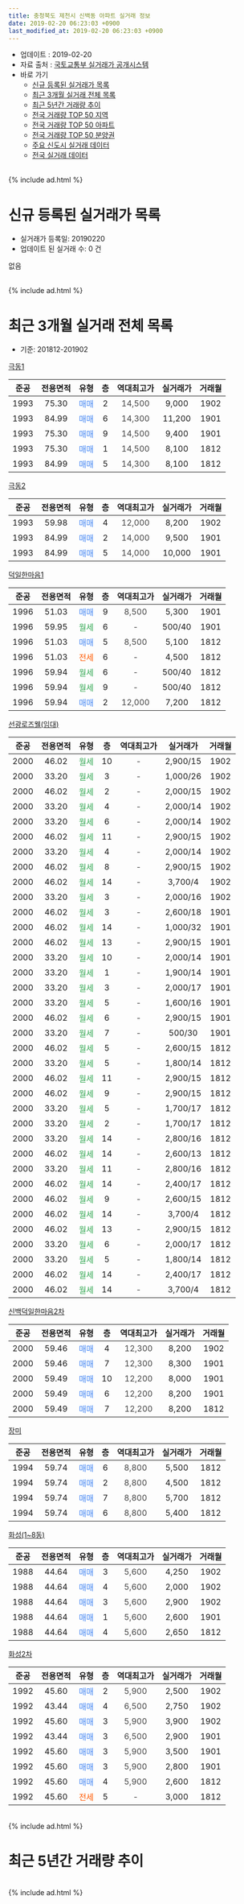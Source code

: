 ```yaml
---
title: 충청북도 제천시 신백동 아파트 실거래 정보
date: 2019-02-20 06:23:03 +0900
last_modified_at: 2019-02-20 06:23:03 +0900
---
```


* 업데이트 : 2019-02-20
* 자료 출처 : [국토교통부 실거래가 공개시스템](http://rt.molit.go.kr)
* 바로 가기
    * [신규 등록된 실거래가 목록](#신규-등록된-실거래가-목록)
    * [최근 3개월 실거래 전체 목록](#최근-3개월-실거래-전체-목록)
    * [최근 5년간 거래량 추이](#최근-5년간-거래량-추이)
    * [전국 거래량 TOP 50 지역](https://inasie.github.io/apt-trade-info/최근-3개월-전국에서-가장-거래가-많이-발생한-지역)
    * [전국 거래량 TOP 50 아파트](https://inasie.github.io/apt-trade-info/최근-3개월-전국에서-가장-거래가-많이-발생한-아파트)
    * [전국 거래량 TOP 50 분양권](https://inasie.github.io/apt-trade-info/최근-3개월-전국에서-가장-거래가-많이-발생한-분양권)
    * [주요 신도시 실거래 데이터](https://inasie.github.io/apt-trade-info/주요-신도시)
    * [전국 실거래 데이터](https://inasie.github.io/apt-trade-info/전국)
<br>
{% include ad.html %}
<br>

# 신규 등록된 실거래가 목록
* 실거래가 등록일: 20190220
* 업데이트 된 실거래 수: 0 건

없음

<br>
{% include ad.html %}
<br>

# 최근 3개월 실거래 전체 목록
* 기준: 201812-201902


[극동1](https://search.naver.com/search.naver?query=%EC%B6%A9%EC%B2%AD%EB%B6%81%EB%8F%84+%EC%A0%9C%EC%B2%9C%EC%8B%9C+%EC%8B%A0%EB%B0%B1%EB%8F%99+%EA%B7%B9%EB%8F%991)

|준공|전용면적|유형|층|역대최고가|실거래가|거래월|
|:---:|:---:|:---:|:---:|:---:|:---:|:---:|
|1993|75.30|<span style="color:#4285f3">매매</span>|2|<span style="color:#444444">14,500</span>|9,000|1902|
|1993|84.99|<span style="color:#4285f3">매매</span>|6|<span style="color:#444444">14,300</span>|11,200|1901|
|1993|75.30|<span style="color:#4285f3">매매</span>|9|<span style="color:#444444">14,500</span>|9,400|1901|
|1993|75.30|<span style="color:#4285f3">매매</span>|1|<span style="color:#444444">14,500</span>|8,100|1812|
|1993|84.99|<span style="color:#4285f3">매매</span>|5|<span style="color:#444444">14,300</span>|8,100|1812|

[극동2](https://search.naver.com/search.naver?query=%EC%B6%A9%EC%B2%AD%EB%B6%81%EB%8F%84+%EC%A0%9C%EC%B2%9C%EC%8B%9C+%EC%8B%A0%EB%B0%B1%EB%8F%99+%EA%B7%B9%EB%8F%992)

|준공|전용면적|유형|층|역대최고가|실거래가|거래월|
|:---:|:---:|:---:|:---:|:---:|:---:|:---:|
|1993|59.98|<span style="color:#4285f3">매매</span>|4|<span style="color:#444444">12,000</span>|8,200|1902|
|1993|84.99|<span style="color:#4285f3">매매</span>|2|<span style="color:#444444">14,000</span>|9,500|1901|
|1993|84.99|<span style="color:#4285f3">매매</span>|5|<span style="color:#444444">14,000</span>|10,000|1901|

[덕일한마음1](https://search.naver.com/search.naver?query=%EC%B6%A9%EC%B2%AD%EB%B6%81%EB%8F%84+%EC%A0%9C%EC%B2%9C%EC%8B%9C+%EC%8B%A0%EB%B0%B1%EB%8F%99+%EB%8D%95%EC%9D%BC%ED%95%9C%EB%A7%88%EC%9D%8C1)

|준공|전용면적|유형|층|역대최고가|실거래가|거래월|
|:---:|:---:|:---:|:---:|:---:|:---:|:---:|
|1996|51.03|<span style="color:#4285f3">매매</span>|9|<span style="color:#444444">8,500</span>|5,300|1901|
|1996|59.95|<span style="color:#34a853">월세</span>|6|<span style="color:#444444">-</span>|500/40|1901|
|1996|51.03|<span style="color:#4285f3">매매</span>|5|<span style="color:#444444">8,500</span>|5,100|1812|
|1996|51.03|<span style="color:#ff5a00">전세</span>|6|<span style="color:#444444">-</span>|4,500|1812|
|1996|59.94|<span style="color:#34a853">월세</span>|6|<span style="color:#444444">-</span>|500/40|1812|
|1996|59.94|<span style="color:#34a853">월세</span>|9|<span style="color:#444444">-</span>|500/40|1812|
|1996|59.94|<span style="color:#4285f3">매매</span>|2|<span style="color:#444444">12,000</span>|7,200|1812|

[선광로즈웰(임대)](https://search.naver.com/search.naver?query=%EC%B6%A9%EC%B2%AD%EB%B6%81%EB%8F%84+%EC%A0%9C%EC%B2%9C%EC%8B%9C+%EC%8B%A0%EB%B0%B1%EB%8F%99+%EC%84%A0%EA%B4%91%EB%A1%9C%EC%A6%88%EC%9B%B0%28%EC%9E%84%EB%8C%80%29)

|준공|전용면적|유형|층|역대최고가|실거래가|거래월|
|:---:|:---:|:---:|:---:|:---:|:---:|:---:|
|2000|46.02|<span style="color:#34a853">월세</span>|10|<span style="color:#444444">-</span>|2,900/15|1902|
|2000|33.20|<span style="color:#34a853">월세</span>|3|<span style="color:#444444">-</span>|1,000/26|1902|
|2000|46.02|<span style="color:#34a853">월세</span>|2|<span style="color:#444444">-</span>|2,000/15|1902|
|2000|33.20|<span style="color:#34a853">월세</span>|4|<span style="color:#444444">-</span>|2,000/14|1902|
|2000|33.20|<span style="color:#34a853">월세</span>|6|<span style="color:#444444">-</span>|2,000/14|1902|
|2000|46.02|<span style="color:#34a853">월세</span>|11|<span style="color:#444444">-</span>|2,900/15|1902|
|2000|33.20|<span style="color:#34a853">월세</span>|4|<span style="color:#444444">-</span>|2,000/14|1902|
|2000|46.02|<span style="color:#34a853">월세</span>|8|<span style="color:#444444">-</span>|2,900/15|1902|
|2000|46.02|<span style="color:#34a853">월세</span>|14|<span style="color:#444444">-</span>|3,700/4|1902|
|2000|33.20|<span style="color:#34a853">월세</span>|3|<span style="color:#444444">-</span>|2,000/16|1902|
|2000|46.02|<span style="color:#34a853">월세</span>|3|<span style="color:#444444">-</span>|2,600/18|1901|
|2000|46.02|<span style="color:#34a853">월세</span>|14|<span style="color:#444444">-</span>|1,000/32|1901|
|2000|46.02|<span style="color:#34a853">월세</span>|13|<span style="color:#444444">-</span>|2,900/15|1901|
|2000|33.20|<span style="color:#34a853">월세</span>|10|<span style="color:#444444">-</span>|2,000/14|1901|
|2000|33.20|<span style="color:#34a853">월세</span>|1|<span style="color:#444444">-</span>|1,900/14|1901|
|2000|33.20|<span style="color:#34a853">월세</span>|3|<span style="color:#444444">-</span>|2,000/17|1901|
|2000|33.20|<span style="color:#34a853">월세</span>|5|<span style="color:#444444">-</span>|1,600/16|1901|
|2000|46.02|<span style="color:#34a853">월세</span>|6|<span style="color:#444444">-</span>|2,900/15|1901|
|2000|33.20|<span style="color:#34a853">월세</span>|7|<span style="color:#444444">-</span>|500/30|1901|
|2000|46.02|<span style="color:#34a853">월세</span>|5|<span style="color:#444444">-</span>|2,600/15|1812|
|2000|33.20|<span style="color:#34a853">월세</span>|5|<span style="color:#444444">-</span>|1,800/14|1812|
|2000|46.02|<span style="color:#34a853">월세</span>|11|<span style="color:#444444">-</span>|2,900/15|1812|
|2000|46.02|<span style="color:#34a853">월세</span>|9|<span style="color:#444444">-</span>|2,900/15|1812|
|2000|33.20|<span style="color:#34a853">월세</span>|5|<span style="color:#444444">-</span>|1,700/17|1812|
|2000|33.20|<span style="color:#34a853">월세</span>|2|<span style="color:#444444">-</span>|1,700/17|1812|
|2000|33.20|<span style="color:#34a853">월세</span>|14|<span style="color:#444444">-</span>|2,800/16|1812|
|2000|46.02|<span style="color:#34a853">월세</span>|14|<span style="color:#444444">-</span>|2,600/13|1812|
|2000|33.20|<span style="color:#34a853">월세</span>|11|<span style="color:#444444">-</span>|2,800/16|1812|
|2000|46.02|<span style="color:#34a853">월세</span>|14|<span style="color:#444444">-</span>|2,400/17|1812|
|2000|46.02|<span style="color:#34a853">월세</span>|9|<span style="color:#444444">-</span>|2,600/15|1812|
|2000|46.02|<span style="color:#34a853">월세</span>|14|<span style="color:#444444">-</span>|3,700/4|1812|
|2000|46.02|<span style="color:#34a853">월세</span>|13|<span style="color:#444444">-</span>|2,900/15|1812|
|2000|33.20|<span style="color:#34a853">월세</span>|6|<span style="color:#444444">-</span>|2,000/17|1812|
|2000|33.20|<span style="color:#34a853">월세</span>|5|<span style="color:#444444">-</span>|1,800/14|1812|
|2000|46.02|<span style="color:#34a853">월세</span>|14|<span style="color:#444444">-</span>|2,400/17|1812|
|2000|46.02|<span style="color:#34a853">월세</span>|14|<span style="color:#444444">-</span>|3,700/4|1812|


<script async src="//pagead2.googlesyndication.com/pagead/js/adsbygoogle.js"></script>
<!-- 기본 -->
<ins class="adsbygoogle"
     style="display:block"
     data-ad-client="ca-pub-2446590836940007"
     data-ad-slot="1659523306"
     data-ad-format="auto"
     data-full-width-responsive="true"></ins>
<script>
(adsbygoogle = window.adsbygoogle || []).push({});
</script>


[신백덕일한마음2차](https://search.naver.com/search.naver?query=%EC%B6%A9%EC%B2%AD%EB%B6%81%EB%8F%84+%EC%A0%9C%EC%B2%9C%EC%8B%9C+%EC%8B%A0%EB%B0%B1%EB%8F%99+%EC%8B%A0%EB%B0%B1%EB%8D%95%EC%9D%BC%ED%95%9C%EB%A7%88%EC%9D%8C2%EC%B0%A8)

|준공|전용면적|유형|층|역대최고가|실거래가|거래월|
|:---:|:---:|:---:|:---:|:---:|:---:|:---:|
|2000|59.46|<span style="color:#4285f3">매매</span>|4|<span style="color:#444444">12,300</span>|8,200|1902|
|2000|59.46|<span style="color:#4285f3">매매</span>|7|<span style="color:#444444">12,300</span>|8,300|1901|
|2000|59.49|<span style="color:#4285f3">매매</span>|10|<span style="color:#444444">12,200</span>|8,000|1901|
|2000|59.49|<span style="color:#4285f3">매매</span>|6|<span style="color:#444444">12,200</span>|8,200|1901|
|2000|59.49|<span style="color:#4285f3">매매</span>|7|<span style="color:#444444">12,200</span>|8,200|1812|

[장미](https://search.naver.com/search.naver?query=%EC%B6%A9%EC%B2%AD%EB%B6%81%EB%8F%84+%EC%A0%9C%EC%B2%9C%EC%8B%9C+%EC%8B%A0%EB%B0%B1%EB%8F%99+%EC%9E%A5%EB%AF%B8)

|준공|전용면적|유형|층|역대최고가|실거래가|거래월|
|:---:|:---:|:---:|:---:|:---:|:---:|:---:|
|1994|59.74|<span style="color:#4285f3">매매</span>|6|<span style="color:#444444">8,800</span>|5,500|1812|
|1994|59.74|<span style="color:#4285f3">매매</span>|2|<span style="color:#444444">8,800</span>|4,500|1812|
|1994|59.74|<span style="color:#4285f3">매매</span>|7|<span style="color:#444444">8,800</span>|5,700|1812|
|1994|59.74|<span style="color:#4285f3">매매</span>|6|<span style="color:#444444">8,800</span>|5,400|1812|

[화성(1~8동)](https://search.naver.com/search.naver?query=%EC%B6%A9%EC%B2%AD%EB%B6%81%EB%8F%84+%EC%A0%9C%EC%B2%9C%EC%8B%9C+%EC%8B%A0%EB%B0%B1%EB%8F%99+%ED%99%94%EC%84%B1%281%7E8%EB%8F%99%29)

|준공|전용면적|유형|층|역대최고가|실거래가|거래월|
|:---:|:---:|:---:|:---:|:---:|:---:|:---:|
|1988|44.64|<span style="color:#4285f3">매매</span>|3|<span style="color:#444444">5,600</span>|4,250|1902|
|1988|44.64|<span style="color:#4285f3">매매</span>|4|<span style="color:#444444">5,600</span>|2,000|1902|
|1988|44.64|<span style="color:#4285f3">매매</span>|3|<span style="color:#444444">5,600</span>|2,900|1902|
|1988|44.64|<span style="color:#4285f3">매매</span>|1|<span style="color:#444444">5,600</span>|2,600|1901|
|1988|44.64|<span style="color:#4285f3">매매</span>|4|<span style="color:#444444">5,600</span>|2,650|1812|

[화성2차](https://search.naver.com/search.naver?query=%EC%B6%A9%EC%B2%AD%EB%B6%81%EB%8F%84+%EC%A0%9C%EC%B2%9C%EC%8B%9C+%EC%8B%A0%EB%B0%B1%EB%8F%99+%ED%99%94%EC%84%B12%EC%B0%A8)

|준공|전용면적|유형|층|역대최고가|실거래가|거래월|
|:---:|:---:|:---:|:---:|:---:|:---:|:---:|
|1992|45.60|<span style="color:#4285f3">매매</span>|2|<span style="color:#444444">5,900</span>|2,500|1902|
|1992|43.44|<span style="color:#4285f3">매매</span>|4|<span style="color:#444444">6,500</span>|2,750|1902|
|1992|45.60|<span style="color:#4285f3">매매</span>|3|<span style="color:#444444">5,900</span>|3,900|1902|
|1992|43.44|<span style="color:#4285f3">매매</span>|3|<span style="color:#444444">6,500</span>|2,900|1901|
|1992|45.60|<span style="color:#4285f3">매매</span>|3|<span style="color:#444444">5,900</span>|3,500|1901|
|1992|45.60|<span style="color:#4285f3">매매</span>|3|<span style="color:#444444">5,900</span>|2,800|1901|
|1992|45.60|<span style="color:#4285f3">매매</span>|4|<span style="color:#444444">5,900</span>|2,600|1812|
|1992|45.60|<span style="color:#ff5a00">전세</span>|5|<span style="color:#444444">-</span>|3,000|1812|


<br>
{% include ad.html %}
<br>

# 최근 5년간 거래량 추이


<div style="width:100%;">
    <canvas id="deal_progress" height="200"></canvas>
</div>

<script>
new Chart(document.getElementById("deal_progress"), {
    type: 'line',
    data: {
        labels: ['201402','201403','201404','201405','201406','201407','201408','201409','201410','201411','201412','201501','201502','201503','201504','201505','201506','201507','201508','201509','201510','201511','201512','201601','201602','201603','201604','201605','201606','201607','201608','201609','201610','201611','201612','201701','201702','201703','201704','201705','201706','201707','201708','201709','201710','201711','201712','201801','201802','201803','201804','201805','201806','201807','201808','201809','201810','201811','201812','201901','201902'],
        datasets: [{
            label: '매매',
            pointRadius: 1,
            data: [14, 20, 19, 16, 11, 16, 13, 14, 17, 7, 7, 12, 5, 16, 15, 16, 17, 11, 11, 10, 16, 11, 12, 8, 11, 10, 7, 9, 21, 13, 17, 19, 10, 14, 5, 10, 14, 14, 20, 17, 20, 19, 20, 12, 14, 7, 5, 14, 9, 18, 13, 12, 11, 20, 9, 12, 16, 9, 11, 12, 9],
            borderColor: "rgba(255, 201, 14, 1)",
            backgroundColor: "rgba(255, 201, 14, 0.5)",
            fill: false,
            lineTension: 0
        },{
            label: '전월세',
            pointRadius: 1,
            data: [38, 31, 24, 75, 24, 36, 18, 21, 23, 26, 33, 23, 30, 27, 23, 29, 36, 25, 17, 19, 38, 24, 25, 32, 23, 19, 24, 59, 22, 34, 18, 14, 25, 16, 21, 27, 34, 17, 20, 21, 18, 18, 11, 25, 20, 14, 22, 25, 28, 18, 14, 43, 17, 24, 14, 9, 13, 12, 21, 10, 10],
            borderColor: "rgba(0, 141, 185, 1)",
            backgroundColor: "rgba(0, 141, 185, 0.5)",
            fill: false,
            lineTension: 0
        }
        ]
    },
    options: {
        responsive: true,
        title: {
            display: false
        },
        tooltips: {
            mode: 'index',
            intersect: false
        },
        hover: {
            mode: 'nearest',
            intersect: true
        },
        scales: {
            xAxes: [{
                display: true,
                scaleLabel: {
                    display: true,
                    labelString: '년/월'
                }
            }],
            yAxes: [{
                display: true,
                ticks: {
                    suggestedMin: 0,
                },
                scaleLabel: {
                    display: true,
                    labelString: '실거래 수'
                }
            }]
        }
    }
});

</script>


<br>
{% include ad.html %}
<br>

